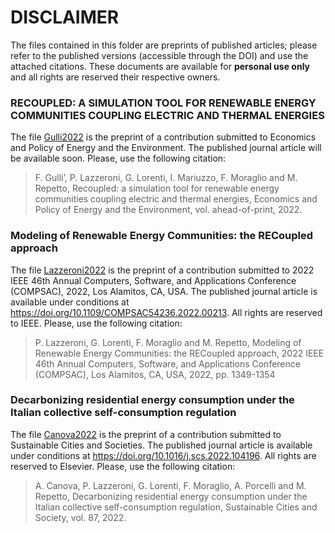 # DISCLAIMER

The files contained in this folder are preprints of published articles; please refer to the published versions (accessible through the DOI) and use the attached citations. These documents are available for **personal use only** and all rights are reserved their respective owners.

### RECOUPLED: A SIMULATION TOOL FOR RENEWABLE ENERGY COMMUNITIES COUPLING ELECTRIC AND THERMAL ENERGIES
The file [Gulli2022](preprint__2022__gulli_et_al__recoupled_a_simulation_tool_for_renewable_energy_communities_coupling_electric_and_thermal_energies.pdf) is the preprint of a contribution submitted to Economics and Policy of Energy and the Environment.
The published journal article will be available soon.
Please, use the following citation:
> F. Gulli’, P. Lazzeroni, G. Lorenti, I. Mariuzzo, F. Moraglio and M. Repetto, Recoupled: a simulation tool for renewable energy communities coupling electric and thermal energies, Economics and Policy of Energy and the Environment, vol. ahead-of-print, 2022.

### Modeling of Renewable Energy Communities: the RECoupled approach
The file [Lazzeroni2022](preprint__2022__lazzeroni_et_al__modeling_of_renewable_energy_communities_the_recoupled_approach.pdf) is the preprint of a contribution submitted to 2022 IEEE 46th Annual Computers, Software, and Applications Conference (COMPSAC), 2022, Los Alamitos, CA, USA.
The published journal article is available under conditions at https://doi.org/10.1109/COMPSAC54236.2022.00213. All rights are reserved to IEEE.
Please, use the following citation: 
> P. Lazzeroni, G. Lorenti, F. Moraglio and M. Repetto, Modeling of Renewable Energy Communities: the RECoupled approach, 2022 IEEE 46th Annual Computers, Software, and Applications Conference (COMPSAC), Los Alamitos, CA, USA, 2022, pp. 1349-1354

### Decarbonizing residential energy consumption under the Italian collective self-consumption regulation
The file [Canova2022](preprint__2022__canova_et_al__decarbonizing_residential_energy_consumption_under_the_italian_collective_self_consumption_regulation.pdf) is the preprint of a contribution submitted to Sustainable Cities and Societies. 
The published journal article is available under conditions at https://doi.org/10.1016/j.scs.2022.104196. All rights are reserved to Elsevier.
Please, use the following citation: 
> A. Canova, P. Lazzeroni, G. Lorenti, F. Moraglio, A. Porcelli and M. Repetto, Decarbonizing residential energy consumption under the Italian collective self-consumption regulation, Sustainable Cities and Society, vol. 87, 2022.

